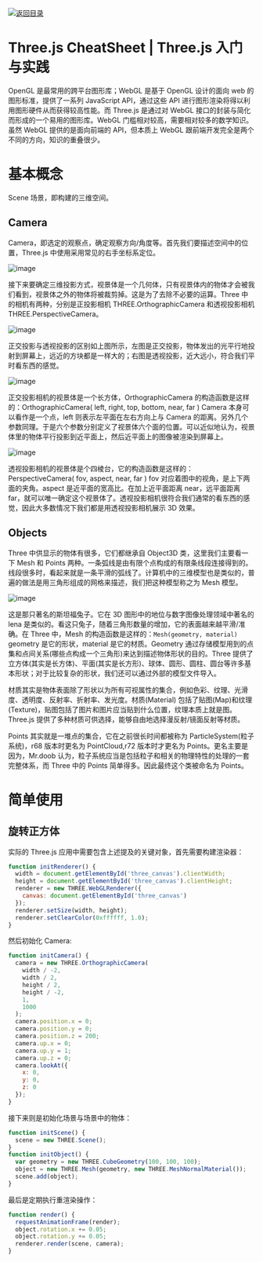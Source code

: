 [![返回目录](https://parg.co/UCb)](https://github.com/wxyyxc1992/Awesome-CheatSheet)

# Three.js CheatSheet | Three.js 入门与实践

OpenGL 是最常用的跨平台图形库；WebGL 是基于 OpenGL 设计的面向 web 的图形标准，提供了一系列 JavaScript API，通过这些 API 进行图形渲染将得以利用图形硬件从而获得较高性能。而 Three.js 是通过对 WebGL 接口的封装与简化而形成的一个易用的图形库。WebGL 门槛相对较高，需要相对较多的数学知识。虽然 WebGL 提供的是面向前端的 API，但本质上 WebGL 跟前端开发完全是两个不同的方向，知识的重叠很少。

# 基本概念

Scene 场景，即构建的三维空间。

## Camera

Camera，即选定的观察点，确定观察方向/角度等。首先我们要描述空间中的位置，Three.js 中使用采用常见的右手坐标系定位。

![image](https://user-images.githubusercontent.com/5803001/42416327-53bf587a-829e-11e8-8a09-a06a76578db1.png)

接下来要确定三维投影方式，视景体是一个几何体，只有视景体内的物体才会被我们看到，视景体之外的物体将被裁剪掉。这是为了去除不必要的运算。Three 中的相机有两种，分别是正投影相机 THREE.OrthographicCamera 和透视投影相机 THREE.PerspectiveCamera。

![image](https://user-images.githubusercontent.com/5803001/42416337-8875c978-829e-11e8-85d0-54c1194f3524.png)

正交投影与透视投影的区别如上图所示，左图是正交投影，物体发出的光平行地投射到屏幕上，远近的方块都是一样大的；右图是透视投影，近大远小，符合我们平时看东西的感觉。

![image](https://user-images.githubusercontent.com/5803001/42416347-bc035fc6-829e-11e8-8830-36f1419f322b.png)

正交投影相机的视景体是一个长方体，OrthographicCamera 的构造函数是这样的：OrthographicCamera( left, right, top, bottom, near, far )
Camera 本身可以看作是一个点，left 则表示左平面在左右方向上与 Camera 的距离。另外几个参数同理。于是六个参数分别定义了视景体六个面的位置。可以近似地认为，视景体里的物体平行投影到近平面上，然后近平面上的图像被渲染到屏幕上。

![image](https://user-images.githubusercontent.com/5803001/42416362-dc512808-829e-11e8-8d45-670d4a3e690b.png)

透视投影相机的视景体是个四棱台，它的构造函数是这样的：PerspectiveCamera( fov, aspect, near, far )
fov 对应着图中的视角，是上下两面的夹角。aspect 是近平面的宽高比。在加上近平面距离 near，远平面距离 far，就可以唯一确定这个视景体了。透视投影相机很符合我们通常的看东西的感觉，因此大多数情况下我们都是用透视投影相机展示 3D 效果。

## Objects

Three 中供显示的物体有很多，它们都继承自 Object3D 类，这里我们主要看一下 Mesh 和 Points 两种。一条弧线是由有限个点构成的有限条线段连接得到的。线段很多时，看起来就是一条平滑的弧线了。计算机中的三维模型也是类似的，普遍的做法是用三角形组成的网格来描述，我们把这种模型称之为 Mesh 模型。

![image](https://user-images.githubusercontent.com/5803001/42416375-1492da36-829f-11e8-9993-b628d06d22c1.png)

这是那只著名的斯坦福兔子。它在 3D 图形中的地位与数字图像处理领域中著名的 lena 是类似的。看这只兔子，随着三角形数量的增加，它的表面越来越平滑/准确。在 Three 中，Mesh 的构造函数是这样的：`Mesh(geometry, material)` geometry 是它的形状，material 是它的材质。Geometry 通过存储模型用到的点集和点间关系(哪些点构成一个三角形)来达到描述物体形状的目的。Three 提供了立方体(其实是长方体)、平面(其实是长方形)、球体、圆形、圆柱、圆台等许多基本形状；对于比较复杂的形状，我们还可以通过外部的模型文件导入。

材质其实是物体表面除了形状以为所有可视属性的集合，例如色彩、纹理、光滑度、透明度、反射率、折射率、发光度。材质(Material) 包括了贴图(Map)和纹理(Texture)，贴图包括了图片和图片应当贴到什么位置，纹理本质上就是图。Three.js 提供了多种材质可供选择，能够自由地选择漫反射/镜面反射等材质。

Points 其实就是一堆点的集合，它在之前很长时间都被称为 ParticleSystem(粒子系统)，r68 版本时更名为 PointCloud,r72 版本时才更名为 Points。更名主要是因为，Mr.doob 认为，粒子系统应当是包括粒子和相关的物理特性的处理的一套完整体系，而 Three 中的 Points 简单得多。因此最终这个类被命名为 Points。

# 简单使用

## 旋转正方体

实际的 Three.js 应用中需要包含上述提及的关键对象，首先需要构建渲染器：

```js
function initRenderer() {
  width = document.getElementById('three_canvas').clientWidth;
  height = document.getElementById('three_canvas').clientHeight;
  renderer = new THREE.WebGLRenderer({
    canvas: document.getElementById('three_canvas')
  });
  renderer.setSize(width, height);
  renderer.setClearColor(0xffffff, 1.0);
}
```

然后初始化 Camera:

```js
function initCamera() {
  camera = new THREE.OrthographicCamera(
    width / -2,
    width / 2,
    height / 2,
    height / -2,
    1,
    1000
  );
  camera.position.x = 0;
  camera.position.y = 0;
  camera.position.z = 200;
  camera.up.x = 0;
  camera.up.y = 1;
  camera.up.z = 0;
  camera.lookAt({
    x: 0,
    y: 0,
    z: 0
  });
}
```

接下来则是初始化场景与场景中的物体：

```js
function initScene() {
  scene = new THREE.Scene();
}
function initObject() {
  var geometry = new THREE.CubeGeometry(100, 100, 100);
  object = new THREE.Mesh(geometry, new THREE.MeshNormalMaterial());
  scene.add(object);
}
```

最后是定期执行重渲染操作：

```js
function render() {
  requestAnimationFrame(render);
  object.rotation.x += 0.05;
  object.rotation.y += 0.05;
  renderer.render(scene, camera);
}
```
